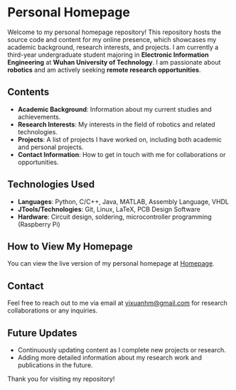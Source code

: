 # Personal Homepage

Welcome to my personal homepage repository! This repository hosts the source code and content for my online presence, which showcases my academic background, research interests, and projects. I am currently a third-year undergraduate student majoring in **Electronic Information Engineering** at **Wuhan University of Technology**. I am passionate about **robotics** and am actively seeking **remote research opportunities**.

## Contents

- **Academic Background**: Information about my current studies and achievements.
- **Research Interests**: My interests in the field of robotics and related technologies.
- **Projects**: A list of projects I have worked on, including both academic and personal projects.
- **Contact Information**: How to get in touch with me for collaborations or opportunities.

## Technologies Used

- **Languages**: Python, C/C++, Java, MATLAB, Assembly Language, VHDL
- **JTools/Technologies**: Git, Linux, LaTeX, PCB Design Software
- **Hardware**: Circuit design, soldering, microcontroller programming (Raspberry Pi)

## How to View My Homepage

You can view the live version of my personal homepage at [Homepage](https://yixuanhuangm.github.io/).

## Contact

Feel free to reach out to me via email at [yixuanhm@gmail.com](mailto:yixuanhm@gmail.com) for research collaborations or any inquiries.

## Future Updates

- Continuously updating content as I complete new projects or research.
- Adding more detailed information about my research work and publications in the future.

Thank you for visiting my repository!

